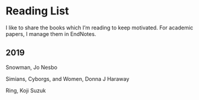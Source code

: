 # Reading List


I like to share the books which I’m reading to keep motivated. 
For academic papers, I manage them in EndNotes.

## 2019


Snowman, Jo Nesbo

Simians, Cyborgs, and Women, Donna J Haraway

Ring, Koji Suzuk
